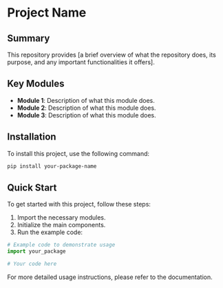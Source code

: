 # Project Name

## Summary
This repository provides [a brief overview of what the repository does, its purpose, and any important functionalities it offers].

## Key Modules
- **Module 1**: Description of what this module does.
- **Module 2**: Description of what this module does.
- **Module 3**: Description of what this module does.

## Installation
To install this project, use the following command:
```bash
pip install your-package-name
```

## Quick Start
To get started with this project, follow these steps:
1. Import the necessary modules.
2. Initialize the main components.
3. Run the example code:

```python
# Example code to demonstrate usage
import your_package

# Your code here
```

For more detailed usage instructions, please refer to the documentation.